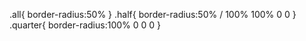 .all{
    border-radius:50%
}
.half{
    border-radius:50% / 100% 100% 0 0
}
.quarter{
    border-radius:100% 0 0 0
}